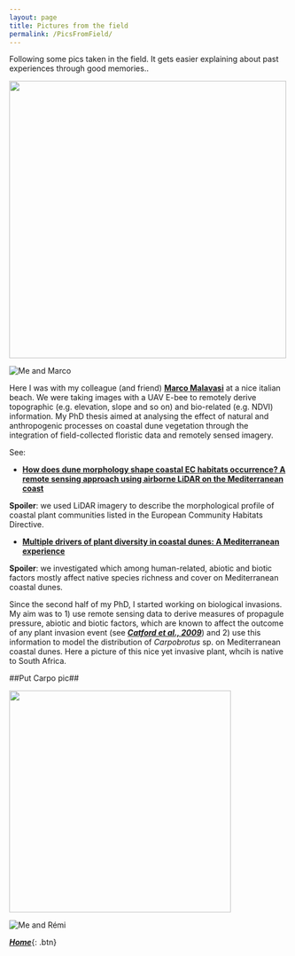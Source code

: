 ```yaml
---
layout: page
title: Pictures from the field
permalink: /PicsFromField/
---
```


Following some pics taken in the field. It gets easier explaining about past experiences through good memories..

<img src="https://github.com/ManueleBazzichetto/pers-website/images/IoeMarco.jpg" width="500" />

![Me and Marco](https://github.com/ManueleBazzichetto/pers-website/blob/main/images/IoeMarco.jpg)

Here I was with my colleague (and friend) [**Marco Malavasi**](https://www.researchgate.net/profile/Marco_Malavasi) at a nice italian beach. We were taking images with a UAV E-bee to remotely derive topographic (e.g. elevation, slope and so on) and bio-related (e.g. NDVI) information.
My PhD thesis aimed at analysing the effect of natural and anthropogenic processes on coastal dune vegetation through the integration of field-collected floristic data and remotely sensed imagery.

See:
- [**How does dune morphology shape coastal EC habitats occurrence? A remote sensing approach using airborne LiDAR on the Mediterranean coast**](https://www.sciencedirect.com/science/article/pii/S1470160X16304435)

__Spoiler__: we used LiDAR imagery to describe the morphological profile of coastal plant communities listed in the European Community Habitats Directive.

- [**Multiple drivers of plant diversity in coastal dunes: A Mediterranean experience**](https://www.sciencedirect.com/science/article/pii/S0048969718341950)

__Spoiler__: we investigated which among human-related, abiotic and biotic factors mostly affect native species richness and cover on Mediterranean coastal dunes.


Since the second half of my PhD, I started working on biological invasions. My aim was to 1) use remote sensing data to derive measures of propagule pressure, abiotic and biotic factors, which are known to affect the outcome of any plant invasion event (see [___Catford et al., 2009___](https://onlinelibrary.wiley.com/doi/pdf/10.1111/j.1472-4642.2008.00521.x)) and 2) use this information to model the distribution of _Carpobrotus_ sp. on Mediterranean coastal dunes. Here a picture of this nice yet invasive plant, whcih is native to South Africa.

##Put Carpo pic##

<img src="https://github.com/ManueleBazzichetto/pers-website/images/IoeRemi.jpg" width="400" />

![Me and Rémi](https://github.com/ManueleBazzichetto/pers-website/blob/main/images/IoeRemi.jpg)

[**_Home_**](https://manuelebazzichetto.github.io/pers-website/){: .btn}

